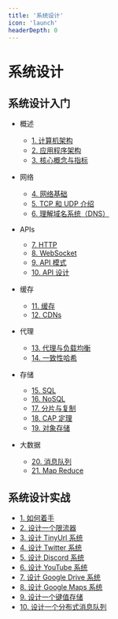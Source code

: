 ```yaml
---
title: '系统设计'
icon: 'launch'
headerDepth: 0
---
```


# 系统设计

## 系统设计入门

- 概述

  - [1. 计算机架构](./0_computer_architecture.md)
  - [2. 应用程序架构](./1_application_architecture.md)
  - [3. 核心概念与指标](./2_design_requirements.md)

- 网络

  - [4. 网络基础](./3_networking_basics.md)
  - [5. TCP 和 UDP 介绍](./4_tcp_and_udp.md)
  - [6. 理解域名系统（DNS）](./5_dns.md)

- APIs

  - [7. HTTP](./6_http.md)
  - [8. WebSocket](./7_websockets.md)
  - [9. API 模式](./8_api_paradigms.md)
  - [10. API 设计](./9_api_design.md)

- 缓存

  - [11. 缓存](./10_caching.md)
  - [12. CDNs](./11_cdns.md)

- 代理

  - [13. 代理与负载均衡](./12_proxies_and_load_balancing.md)
  - [14. 一致性哈希](./13_consistent_hashing.md)

- 存储

  - [15. SQL](./14_sql.md)
  - [16. NoSQL](./15_nosql.md)
  - [17. 分片与复制](./16_replication_and_sharding.md)
  - [18. CAP 定理](./17_cap_theorem.md)
  - [19. 对象存储](./18_object_storage.md)

- 大数据

  - [20. 消息队列](./19_message_queues.md)
  - [21. Map Reduce](./20_map_reduce.md)

## 系统设计实战

- [1. 如何着手](./21_how_to_approach.md)
- [2. 设计一个限流器](./22_design_a_rate_limiter.md)
- [3. 设计 TinyUrl 系统](./23_design_tinyurl.md)
- [4. 设计 Twitter 系统](./24_design_twitter.md)
- [5. 设计 Discord 系统](./25_design_discord.md)
- [6. 设计 YouTube 系统](./26_design_youtube.md)
- [7. 设计 Google Drive 系统](./27_design_google_drive.md)
- [8. 设计 Google Maps 系统](./28_design_google_maps.md)
- [9. 设计一个键值存储](./29_design_a_key_value_store.md)
- [10. 设计一个分布式消息队列](./30_design_a_distributed_message_queue.md)
